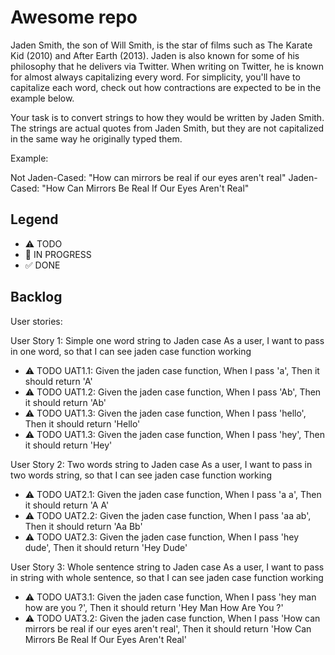 # Awesome repo

Jaden Smith, the son of Will Smith, is the star of films such as The Karate Kid (2010) and After Earth (2013). Jaden is also known for some of his philosophy that he delivers via Twitter. When writing on Twitter, he is known for almost always capitalizing every word. For simplicity, you'll have to capitalize each word, check out how contractions are expected to be in the example below.

Your task is to convert strings to how they would be written by Jaden Smith. The strings are actual quotes from Jaden Smith, but they are not capitalized in the same way he originally typed them.

Example:

Not Jaden-Cased: "How can mirrors be real if our eyes aren't real"
Jaden-Cased:     "How Can Mirrors Be Real If Our Eyes Aren't Real"

## Legend
- ⚠ TODO
- 🚧 IN PROGRESS
- ✅ DONE

## Backlog

User stories:

User Story 1: Simple one word string to Jaden case
As a user, I want to pass in one word, so that I can see jaden case function working

- ⚠ TODO UAT1.1: Given the jaden case function, When I pass 'a', Then it should return 'A'
- ⚠ TODO UAT1.2: Given the jaden case function, When I pass 'Ab', Then it should return 'Ab'
- ⚠ TODO UAT1.3: Given the jaden case function, When I pass 'hello', Then it should return 'Hello'
- ⚠ TODO UAT1.3: Given the jaden case function, When I pass 'hey', Then it should return 'Hey'

User Story 2: Two words string to Jaden case
As a user, I want to pass in two words string, so that I can see jaden case function working
- ⚠ TODO UAT2.1: Given the jaden case function, When I pass 'a a', Then it should return 'A A'
- ⚠ TODO UAT2.2: Given the jaden case function, When I pass 'aa ab', Then it should return 'Aa Bb'
- ⚠ TODO UAT2.3: Given the jaden case function, When I pass 'hey dude', Then it should return 'Hey Dude'

User Story 3: Whole sentence string to Jaden case
As a user, I want to pass in string with whole sentence, so that I can see jaden case function working
- ⚠ TODO UAT3.1: Given the jaden case function, When I pass 'hey man how are you ?', Then it should return 'Hey Man How Are You ?'
- ⚠ TODO UAT3.2: Given the jaden case function, When I pass 'How can mirrors be real if our eyes aren't real', Then it should return 'How Can Mirrors Be Real If Our Eyes Aren't Real'